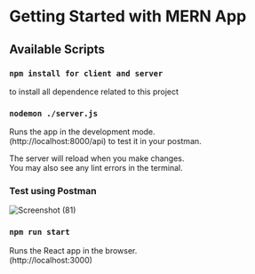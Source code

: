# Getting Started with MERN App

## Available Scripts

### `npm install for client and server`

to install all dependence related to this project

### `nodemon ./server.js`

Runs the app in the development mode.\
(http://localhost:8000/api) to test it in your postman.

The server will reload when you make changes.\
You may also see any lint errors in the terminal.

### Test using Postman
![Screenshot (81)](https://github.com/A-AbdAlrazeq/MERN/assets/107461563/08108a88-bdf5-413d-a4fb-cdb2bff32b6d)


### `npm run start`

Runs the React app in the browser.\
(http://localhost:3000)

